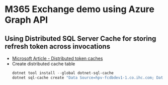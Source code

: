 # M365 Exchange demo using Azure Graph API

## Using Distributed SQL Server Cache for storing refresh token across invocations

- [Microsoft Article - Distributed token caches](https://learn.microsoft.com/en-us/aspnet/core/performance/caching/distributed?view=aspnetcore-9.0#distributed-sql-server-cachehttps://learn.microsoft.com/en-us/entra/msal/dotnet/how-to/token-cache-serialization?tabs=aspnetcore#distributed-token-caches)
- Create distributed cache table
    ```powershell
    dotnet tool install --global dotnet-sql-cache
    dotnet sql-cache create "Data Source=hpv-fcdbdev1-1.co.ihc.com; Database=SHWK;Integrated Security=True;Max Pool Size=250; Connection Timeout=90;Command Timeout=90;TrustServerCertificate=True" dbo TestCache
    ```
